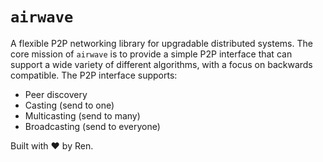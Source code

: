 # `airwave`

A flexible P2P networking library for upgradable distributed systems. The core mission of `airwave` is to provide a simple P2P interface that can support a wide variety of different algorithms, with a focus on backwards compatible. The P2P interface supports:

- Peer discovery
- Casting (send to one)
- Multicasting (send to many)
- Broadcasting (send to everyone)

Built with ❤ by Ren. 
